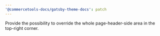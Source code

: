 ```yaml
---
'@commercetools-docs/gatsby-theme-docs': patch
---
```


Provide the possibility to override the whole page-header-side area in the top-right corner.
